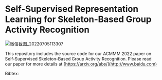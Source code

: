 # Self-Supervised Representation Learning for Skeleton-Based Group Activity Recognition
![微信截图_20220705113307](https://user-images.githubusercontent.com/16096446/177244291-67157198-5ffc-4b6f-80d0-67e43c1a12cb.png)

This repository includes the source code for our ACMMM 2022 paper on Self-Supervised Skeleton-Based Group Activity Recognition. Please read our paper for more details at [https://arxiv.org/abs/](http://www.baidu.com)

Bibtex:

